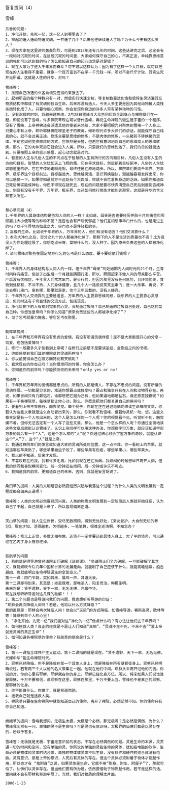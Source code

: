 答复提问（4）

雪峰


    五香的问题:
    1．净化开始，先死一亿，这一亿人到哪里去了？
    2．神起初造人造动物造灵魂，一共造了几个？后来他还继续造人了吗？为什么今天有这么多人？
    3．现在大家在这里讲的轰轰烈烈，可是到2013年还有几年的时间，这些话讲完之后，必定会有一段相对沉寂的时间，在这段沉寂的时间里，大家如何保守自己的心，不离正途，单纯靠思维意识的强化可以达到目的吗？怎么能知道自己的起心动念是对是错？
    4．现在大家为了进入千年界而奋斗？可不可以这样认为：因为有了这样一个大目标，就可以把现在的人生看得不重要，就像一个百万富翁不在乎一千元钱一样，所以不会斤斤计较，其实生死并无所谓。这就是人性的升华，对吗？

    雪峰答：
    1．按照自己所造的业各自领受应得的果报去了。
    2．起初所造的每个种群只有一对，然后实行快速复制，等复制数量达到饱和后将生灵浇灌其反物质结构中都成了有灵魂的独自生命。后来再没有造人，今天人多主要是因为其他动物被人类残杀而转化成了人。只要你细心观察，你会发现你身边的许多人带有某种动物的习性。
    3．没有沉寂的时刻，将越来越热闹，2月28日雪峰与大众告别后将全副身心与禅院草们在一起，即使没有了雪峰，许多禅院草现在可以替代雪峰，再说生命禅院的诞生是宇宙的一个程序，没有了雪峰，上帝神佛还会派遣其他的使者来领航，大家不要把眼光只聚焦到雪峰一个人身上，只要心中有上帝，聆听耶稣佛陀穆圣老子的教诲，倾听现代许多大师们的讲话，就能保守自己纯真的心，就不会远离正途。修炼主要是思维的修炼，不是肉体的修炼，一头猪若不转换猪的思维，不论它如何变换修炼的方式，它依然是头猪，但若它有意识地将自己的思维向人的思维转换，那么，它的肉体死后它就会进入人类，所以，只要我们的思维到达了，我们的目的就能达到。只要按照上帝的启示感悟，起心动念就是对的。
    4．智慧的人生与凡俗人生的不同点在于智慧的人生有所行的方向和目标，凡俗人生没有人生的方向和目标。智慧的人生犹如天上飞翔的鹰，它在寻求目标，然后朝着目标俯冲，凡俗的人生犹如磨道里的驴，它在不停地走啊走啊，最终还是在原地踏步。所以，禅院草们要向千年界、万年界、极乐界这个目标前进，目标越远大，思维越灵活，意识转换越快，潜能越容易发挥出来，你可以感觉一下。如果你知道前方不远处有个大西瓜，你就不会忙着拣身边的芝麻。如果你知道自己死后确实能成神仙，你巴不得现在就死去，现在的问题是要尽快弄清楚自己死后到底能否成神仙，到底有没有千年界、万年界、极乐界，自己如何修行修炼才能到达那里。这就是升华的含义和意义所在。


    慧心草问题（4）
    1.千年界的人其身体结构是否和人间的人一样？比如说，母亲是否也要经历怀胎十月的痛苦和照顾婴儿大小便等等的种种不便？是否也会有产后忧郁症？他们互相想串串门什么的，也是走过去的吗？以千年界地方如此之大，串门也不是件轻松的事。
    2.高级的生命，比如说千年界的人、万年界的人，他们有没有语言？他们交流靠什么？
    3.本次大净化之后，百分之九十的人都被净化掉了，那剩下的人不是生活的质量也不高？比方说没人为你处理垃圾了，你想吃点米呀、菜呀什么的，没人种了。因为原来负责这些的人都被净化掉了。
    4.请问雪峰对那些在固定地方行乞的乞丐是什么态度，要不要给他们钱呢？

    雪峰答：
    1、千年界人的身体结构与人间人的一样。但千年界“母亲”的妊娠期为人间时光的21个月，生育时同样有痛苦，但孩子出生后一个月就能蹒跚行走，所以，照顾起来不像人间的母亲那么辛苦。产后没有忧郁症。千年界人们常常串门，是步行的，但因为那里没有任何危险，且环境优美，食物到处都有，不冷不热，人们身体健康，且几个人一路说说笑笑去串门，是一大乐事，再说，不论去哪儿串门，串到哪，那里就是家，住个三年五载的，没有人嫌弃。
    2．千年界的人交流靠的主要是语言，万年界的人主要靠思维同频，极乐界的人主要靠心灵感应，但同时还有千奇百怪的交流方式，包括语言。
    3．净化后剩下的人有相对完美的心灵，会制造垃圾吗？自己制造的垃圾自己处理，自己吃的菜自己种，你想当皇帝吗？你怎么知道“原来负责这些的人都被净化掉了”？
    4．见了乞丐就量力施舍，管它乞丐在那里。


    朝晖草提问：
    1．在千年界和万年界有没有忠贞的爱情，有没有所谓灵魂伴侣？是不是大家都很开心的分享一切爱，也包括爱情吗？
    2．修行一般要多久才能看到上帝呢？在修行之前是不是要读圣经，金刚经之内的书呢。
    3．你能感觉到我们其他禅院草的灵魂所在吗？
    4．你以前觉得自己在哪方面特别有天赋呢？
    5．喜欢现在的你自己吗？当你很烦闷的时候，你会怎么办？
    6．你知道你的前世吗？你能预测你的未来吗？only yes or no！

    雪峰答：
    1．千年界和万年界的爱情都是忠贞的，所有的人都是情人，不存在不忠贞的问题，没有所谓的灵魂伴侣。一切都是分享的，难道你想霸占或独享吗？霸占和独享只有在人间和动物界存在。再说，如果世间只有几颗钻石，谁都想把它据为己有，但如果遍地都是钻石，谁还愿意独霸呢？如果有一千株禅院草，每株草都让你心动，那么，你愿意把他们都关进自己的房间吗？
    2．要看到上帝不靠修行，而靠灵觉。举个例子，你现在正在通过电脑网络读生命禅院文章，你若认为这些文章就是这么自动冒出来的，那么，你就看不到雪峰，但若你灵机一动，想，这些文章肯定是有一个人写出来的，这个人是怎么样的一个人呢？你的视觉看不见，听觉听不到，触觉摸不着，但你无法否定有一个人写了这些文章，那么，他是一个怎么样的人呢？你通过全面地读这些文章后就能认识雪峰了。认识上帝同样可以用这种办法，你观察宇宙万象，就应该知道宇宙万象的背后有一个“人”，这是个怎么样的“人”呢？你通过细心领会宇宙万象的奇妙，就能认识这个“人”了，这个“人”就是上帝。
    3．我通过禅院草们的发言就知道大家的灵魂所处的位置，这一点不难。你一看树上的苹果，就知道哪些苹果熟了，哪些苹果被虫子咬了，哪些苹果有伤疤，哪些苹果小，哪些苹果大。
    4．我以前不知道，后来才发现。
    5．不喜欢现在的我，我有许多毛病，比如我现在还在抽烟。我烦闷的时候想早日离开人间，但我的烦闷和喜悦瞬间变化，前一分钟还在烦闷，后一分钟或许乐不可支。
    6．我知道我的前世，更知道自己的未来，否则，我就是妄言胡说了。


    桑田草的提问：人类的文明是否必然要经历兴起与衰落这个过程？为什么人类的文明发展到一定程度都会偏离正道呢？

    雪峰答：人类的文明必然要经历兴衰。人类的物质文明发展到一定阶段后人类就开始狂妄，认为自己了不起，自己就是上帝了，所以容易偏离正道。


    天山草的问题：我人生生世世，受尽无数照顾，得到无处好处，【亲友爱护，大自然无私的养分】，現在才知，活得越老，欠得越多，一笔笔算，很难全还清啊，不知怎办？

    雪峰答：修无上正觉，多做无相布施，还债不一定非要还到具体人身上，欠了甲的债务，可以通过在乙丙丁身上施恩还掉。


    慈航草的问题
    1．慈航草记得导游曾经请院士们破解《马前课》，“务请院士们全力破解，一旦能破解了其含义，就能知晓今后几年中国和世界的发展走向，就能明了自己应该干什么，就能高瞻远瞩，趋吉避凶，也就能明白生命禅院诞生的全部意义。”
    第十一课：四门乍辟，突如其来，晨鸡一声，其道大衰。
    第十二课即将到来，其意是：拯患救难，是唯圣人，阳复而治，晦极生明。
    未来将是：贤不遗野，天下一家，无名无德，光耀中华。
    现在我想听听导游对这几课的破解！！！
    2．第二个问题也是导游问我们的问题，我也想听听导游的印证：
    “耶稣会再次降临人间吗？若是，他将以什么方式降临？”
    我的直觉是：耶稣会再次降临人间！他会以“天启”的方式降临，如雪峰导游，赛斯高灵，欧林等等！降临到每个人的心里！
    3．“净化开始，先死一亿”我们能对这“净化的一亿”做点什么吗？有办法让他们去千年界吗？
    4．如何拯救人类？真正的拯救是不是让人们知道“真相”，“灵魂不生不死，不来不去”“爱上帝就是灵魂的真正生命”！
    5．如何知道各禅院草的使命？慈航草的使命是什么？

    雪峰答：
    1．第十一课指全球共产主义运动。第十二课指的就是现在。“贤不遗野，天下一家，无名无德，光耀中华”指生命禅院时代。
    2．耶稣已经降临，但不是降临在某一个具体人身上，而是降临在所有基督徒身上。耶稣已经明确说过，若有两三个人以他的名义聚集在一起，他就在他们中间。耶稣从未离开过他的门徒。你说的对，你的心里有耶稣，耶稣就在你的身上。耶稣已经化身万亿。所以，将来如果人们说谁谁是耶稣，千万不要相信，说耶稣在这里，耶稣在那里，千万不要上当。雪峰也不是真正的耶稣，是耶稣的化身。
    3．你不能做什么，你做了，就是背道而驰。
    4．拯救自己就是拯救人类。
    5．禅院草只要在生命禅院中就能知道自己的使命，离开了禅院，必然茫然不知。你的使命只有你自己知道。


    娇娥草的提问：雪峰我想问，无极生太极，太极是个必然，那无极呢？是必然是偶然，为什么？雪峰我突然有一问，单独的灵不是生命吗？可是灵也有意识呀，太极界的仙佛们都是以灵存在的，盼以予答复。

    雪峰答：无极就是无极，宇宙无意识前的状态，不存在必然偶然的问题。灵是生命的本源，灵贯通一切的时间和空间，没有单独的灵，你所说的单独的灵指生命的灵体，犹如指电脑的软件，生命必须是物体和灵体的结合体，单独的物体或灵体不叫生命，没有软件和硬件的结合就没有电脑。灵有意识，那是上帝的意识，人死后有灵体的存在，但这个灵体必须附着于物体才能起作用，所以也才有 “鬼附身”之说，如果灵体是生命，它就不用“附身、附车、附屋子”了，那就可怕了。仙佛们以灵体存在，但当他们要有所为是，依然要借助于物质起作用，若不是这样的话，世间就不会有耶稣和释迦牟尼了。当然，我们对物质的理解太片面。

    2006-1-23



